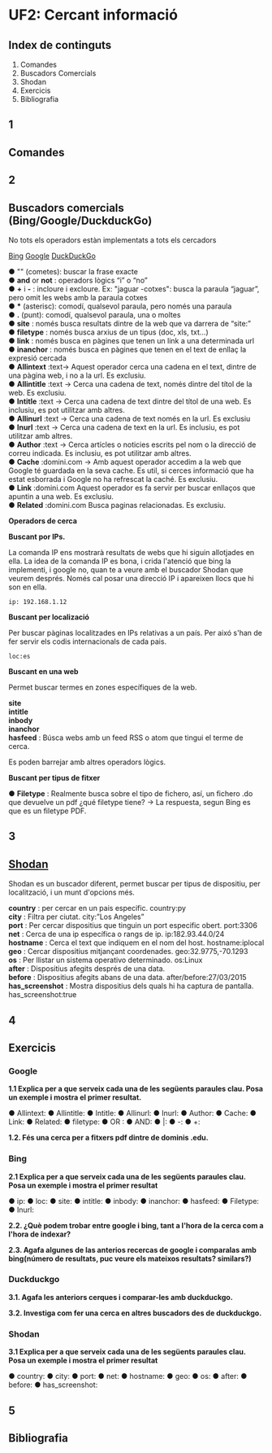 # UF2: Cercant informació

## Index de continguts

1. Comandes
2. Buscadors Comercials
3. Shodan
4. Exercicis
5. Bibliografia

## 1

## Comandes

## 2

## Buscadors comercials (Bing/Google/DuckduckGo)

No tots els operadors estàn implementats a tots els cercadors

[Bing](https://www.bing.com) [Google](https://www.google.com) [DuckDuckGo](https://duckduckgo.com/)

● "" (cometes): buscar la frase exacte  
● __and__ or __not__ : operadors lògics “i” o “no”  
● __+__ i __-__ : incloure i excloure. Ex: "jaguar -cotxes": busca la paraula “jaguar”, pero omit les webs amb la paraula cotxes  
● __*__ (asterisc): comodí, qualsevol paraula, pero només una paraula  
● __.__ (punt): comodí, qualsevol paraula, una o moltes  
● __site__ : només busca resultats dintre de la web que va darrera de “site:”  
● __filetype__ : només busca arxius de un tipus (doc, xls, txt...)  
● __link__ : només busca en pàgines que tenen un link a una determinada url  
● __inanchor__ : només busca en pàgines que tenen en el text de enllaç la expresió cercada  
● __Allintext__ :text-> Aquest operador cerca una cadena en el text, dintre de una pàgina web, i no a la url. Es exclusiu.  
● __Allintitle__ :text → Cerca una cadena de text, només dintre del títol de la web. Es exclusiu.  
● __Intitle__ :text → Cerca una cadena de text dintre del títol de una web. Es inclusiu, es pot utilitzar amb altres.  
● __Allinurl__ :text → Cerca una cadena de text només en la url. Es exclusiu  
● __Inurl__ :text → Cerca una cadena de text en la url. Es inclusiu, es pot utilitzar amb altres.  
● __Author__ :text → Cerca artícles o noticies escrits pel nom o la direcció de correu indicada. Es inclusiu, es pot utilitzar amb altres.  
● __Cache__ :domini.com → Amb aquest operador accedim a la web que Google té guardada en la seva cache. Es util, si cerces informació que ha estat esborrada i Google no ha refrescat la caché. Es exclusiu.  
● __Link__ :domini.com Aquest operador es fa servir per buscar enllaços que apuntin a una web. Es exclusiu.  
● __Related__ :domini.com Busca paginas relacionadas. Es exclusiu.  


**Operadors de cerca**

**Buscant por IPs.**

La comanda IP ens mostrarà resultats de webs que hi siguin allotjades en ella. La idea
de la comanda IP es bona, i crida l'atenció que bing la implementi, i google no, quan
te a veure amb el buscador Shodan que veurem després. Només cal posar una direcció IP
i apareixen llocs que hi son en ella.
```
ip: 192.168.1.12
```

**Buscant per localizació**

Per buscar pàginas localitzades en IPs relativas a un país. Per aixó s'han de fer
servir els codis internacionals de cada pais.
```
loc:es
```

**Buscant en una web**

Permet buscar termes en zones específiques de la web.

__site__  
__intitle__  
__inbody__  
__inanchor__  
__hasfeed__ : Búsca webs amb un feed RSS o atom que tingui el terme de cerca.

Es poden barrejar amb altres operadors lògics.

**Buscant per tipus de fitxer**

● __Filetype__ : Realmente busca sobre el tipo de fichero, así, un fichero .do que
devuelve un pdf ¿qué filetype tiene? -> La respuesta, segun Bing es que es un
filetype PDF.

## 3

## [Shodan](https://www.shodan.io/)

Shodan es un buscador diferent, permet buscar per tipus de dispositiu, per
localització, i un munt d'opcions més.

__country__ : per cercar en un pais especific. country:py  
__city__ : Filtra per ciutat. city:”Los Angeles”  
__port__ : Per cercar dispositius que tinguin un port especific obert. port:3306  
__net__ : Cerca de una ip específica o rangs de ip. ip:182.93.44.0/24  
__hostname__ : Cerca el text que indiquem en el nom del host. hostname:iplocal  
__geo__ : Cercar dispositius mitjançant coordenades. geo:32.9775,-70.1293  
__os__ : Per llistar un sistema operativo determinado. os:Linux  
__after__ : Dispositius afegits després de una data.  
__before__ : Dispositius afegits abans de una data. after/before:27/03/2015  
__has_screenshot__ : Mostra dispositius dels quals hi ha captura de pantalla. has_screenshot:true  

## 4

## Exercicis

### Google

**1.1 Explica per a que serveix cada una de les següents paraules clau. Posa un exemple
i mostra el primer resultat.**

● Allintext:
● Allintitle:
● Intitle:
● Allinurl:
● Inurl:
● Author:
● Cache:
● Link:
● Related:
● filetype:
● OR :
● AND:
● |:
● -:
● +:

**1.2. Fés una cerca per a fitxers pdf dintre de dominis .edu.**

### Bing

**2.1 Explica per a que serveix cada una de les següents paraules clau. Posa un exemple
i mostra el primer resultat**

● ip:
● loc:
● site:
● intitle:
● inbody:
● inanchor:
● hasfeed:
● Filetype:
● Inurl:

**2.2. ¿Què podem trobar entre google i bing, tant a l'hora de la cerca com a l'hora de
indexar?**  

**2.3. Agafa algunes de las anterios recercas de google i comparalas amb bing(número de
resultats, puc veure els mateixos resultats? similars?)**  

### Duckduckgo

**3.1. Agafa les anteriors cerques i comparar-les amb duckduckgo.**  

**3.2. Investiga com fer una cerca en altres buscadors des de duckduckgo.**  

### Shodan

**3.1 Explica per a que serveix cada una de les següents paraules clau. Posa un exemple
i mostra el primer resultat**

● country:
● city:
● port:
● net:
● hostname:
● geo:
● os:
● after:
● before:
● has_screenshot:

## 5

## Bibliografia


